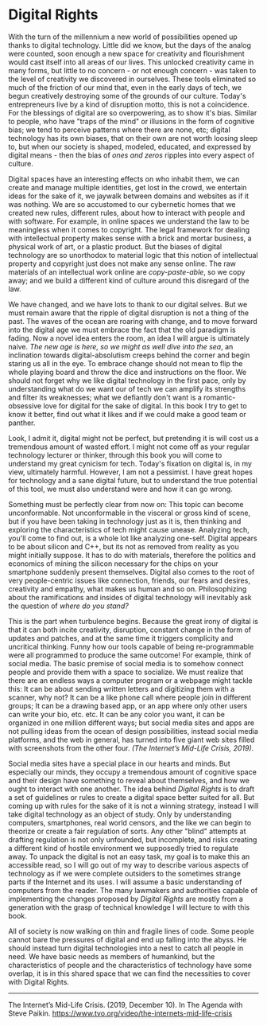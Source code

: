 # Digital Rights

With the turn of the millennium a new world of possibilities opened up thanks to digital technology. Little did we know, but the days of the analog were counted, soon enough a new space for creativity and flourishment would cast itself into all areas of our lives. This unlocked creativity came in many forms, but little to no concern - or not enough concern - was taken to the level of creativity we discovered in ourselves. These tools eliminated so much of the friction of our mind that, even in the early days of tech, we begun creatively destroying some of the grounds of our culture. Today's entrepreneurs live by a kind of disruption motto, this is not a coincidence. For the blessings of digital are so overpowering, as to show it's bias. Similar to people, who have "traps of the mind" or illusions in the form of cognitive bias; we tend to perceive patterns where there are none, etc; digital technology has its own biases, that on their own are not worth loosing sleep to, but when our society is shaped, modeled, educated, and expressed by digital means - then the bias of *ones and zeros* ripples into every aspect of culture.

Digital spaces have an interesting effects on who inhabit them, we can create and manage multiple identities, get lost in the crowd, we entertain ideas for the sake of it, we jaywalk between domains and websites as if it was nothing. We are so accustomed to our cybernetic homes that we created new rules, different rules, about how to interact with people and with software. For example, in online spaces we understand the law to be meaningless when it comes to copyright. The legal framework for dealing with intellectual property makes sense with a brick and mortar business, a physical work of art, or a plastic product. But the biases of digital technology are so unorthodox to material logic that this notion of intellectual property and copyright just does not make any sense online. The raw materials of an intellectual work online are *copy-paste-able*, so we copy away; and we build a different kind of culture around this disregard of the law.

We have changed, and we have lots to thank to our digital selves. But we must remain aware that the ripple of digital disruption is not a thing of the past. The waves of the ocean are roaring with change, and to move forward into the digital age we must embrace the fact that the old paradigm is fading. Now a novel idea enters the room, an idea I will argue is ultimately naive. *The new age is here, so we might as well dive into the sea*, an inclination towards digital-absolutism creeps behind the corner and begin staring us all in the eye. To embrace change should not mean to flip the whole playing board and throw the dice and instructions on the floor. We should not forget why we like digital technology in the first pace, only by understanding what do we want our of tech we can amplify its strengths and filter its weaknesses; what we defiantly don't want is a romantic-obsessive love for digital for the sake of digital. In this book I try to get to know it better, find out what it likes and if we could make a good team or panther.

Look, I admit it, digital might not be perfect, but pretending it is will cost us a tremendous amount of wasted effort. I might not come off as your regular technology lecturer or thinker, through this book you will come to understand my great cynicism for tech. Today's fixation on digital is, in my view, ultimately harmful. However, I am not a pessimist. I have great hopes for technology and a sane digital future, but to understand the true potential of this tool, we must also understand were and how it can go wrong.

Something must be perfectly clear from now on: This topic can become unconformable. Not unconformable in the visceral or gross kind of scene, but if you have been taking in technology just as it is, then thinking and exploring the characteristics of tech might cause unease. Analyzing tech, you'll come to find out, is a whole lot like analyzing one-self. Digital appears to be about silicon and C++, but its not as removed from reality as you might initially suppose. It has to do with materials, therefore the politics and economics of mining the silicon necessary for the chips on your smartphone suddenly present themselves. Digital also comes to the root of very people-centric issues like connection, friends, our fears and desires, creativity and empathy, what makes us human and so on. Philosophizing about the ramifications and insides of digital technology will inevitably ask the question of *where do you stand?*

This is the part when turbulence begins. Because the great irony of digital is that it can both incite creativity, disruption, constant change in the form of updates and patches, and at the same time it triggers complicity and uncritical thinking. Funny how our tools capable of being re-programmable were all programmed to produce the same outcome! For example, think of social media. The basic premise of social media is to somehow connect people and provide them with a space to socialize. We must realize that there are an endless ways a computer program or a webpage might tackle this: It can be about sending written letters and digitizing them with a scanner, why not? It can be a like phone call where people join in different groups; It can be a drawing based app, or an app where only other users can write your bio, etc. etc. It can be any color you want, it can be organized in one million different ways; but social media sites and apps are not pulling ideas from the ocean of design possibilities, instead social media platforms, and the web in general, has turned into five giant web sites filled with screenshots from the other four. *(The Internet’s Mid-Life Crisis, 2019)*.

Social media sites have a special place in our hearts and minds. But especially our minds, they occupy a tremendous amount of cognitive space and their design have something to reveal about themselves, and how we ought to interact with one another. The idea behind *Digital Rights* is to draft a set of guidelines or rules to create a digital space better suited for all. But coming up with rules for the sake of it is not a winning strategy, instead I will take digital technology as an object of study. Only by understanding computers, smartphones, real world censors, and the like we can begin to theorize or create a fair regulation of sorts. Any other "blind" attempts at drafting regulation is not only unfounded, but incomplete, and risks creating a different kind of hostile environment we supposedly tried to regulate away. To unpack the digital is not an easy task, my goal is to make this an accessible read, so I will go out of my way to describe various aspects of technology as if we were complete outsiders to the sometimes strange parts if the Internet and its uses. I will assume a basic understanding of computers from the reader. The many lawmakers and authorities capable of implementing the changes proposed by *Digital Rights* are mostly from a generation with the grasp of technical knowledge I will lecture to with this book.

All of society is now walking on thin and fragile lines of code. Some people cannot bare the pressures of digital and end up falling into the abyss. He should instead turn digital technologies into a nest to catch all people in need. We have basic needs as members of humankind, but the characteristics of people and the characteristics of technology have some overlap, it is in this shared space that we can find the necessities to cover with Digital Rights.


---

The Internet’s Mid-Life Crisis. (2019, December 10). In The Agenda with Steve Paikin. https://www.tvo.org/video/the-internets-mid-life-crisis


